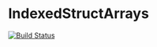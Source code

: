 # IndexedStructArrays

[![Build Status](https://github.com/Tortar/IndexedStructArrays.jl/actions/workflows/CI.yml/badge.svg?branch=main)](https://github.com/Tortar/IndexedStructArrays.jl/actions/workflows/CI.yml?query=branch%3Amain)

